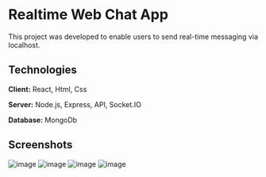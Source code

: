 
# Realtime Web Chat App

This project was developed to enable users to send real-time messaging via localhost.

## Technologies

**Client:** React, Html, Css

**Server:** Node.js, Express, API, Socket.IO

**Database:** MongoDb 

## Screenshots

![image](https://github.com/senanurkotankiran/realtime-chat-app/assets/77417875/f086ee65-f938-4c32-ae2f-3a50467ed99b)
![image](https://github.com/senanurkotankiran/realtime-chat-app/assets/77417875/e2fab965-17b3-4d96-83f7-4607655a5a6d)
![image](https://github.com/senanurkotankiran/realtime-chat-app/assets/77417875/b8d9608c-9bed-4d16-befb-60833db9ce8d)
![image](https://github.com/senanurkotankiran/realtime-chat-app/assets/77417875/eb48c20c-4320-4165-84f2-15c2dff306ce)



